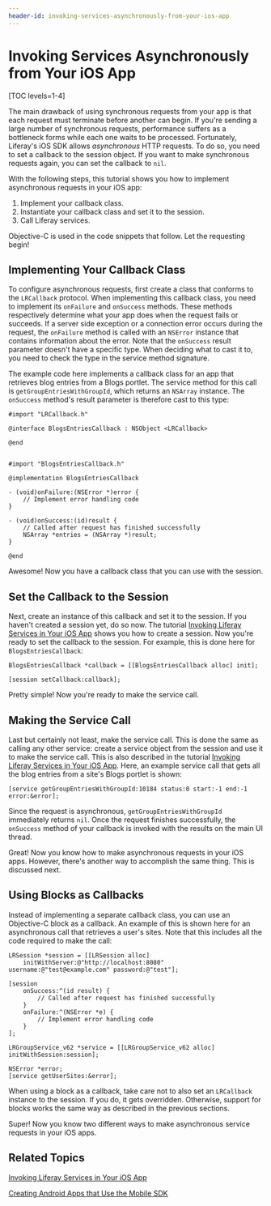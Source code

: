 ```yaml
---
header-id: invoking-services-asynchronously-from-your-ios-app
---
```


# Invoking Services Asynchronously from Your iOS App

[TOC levels=1-4]

The main drawback of using synchronous requests from your app is that each 
request must terminate before another can begin. If you're sending a large 
number of synchronous requests, performance suffers as a bottleneck forms while 
each one waits to be processed. Fortunately, Liferay's iOS SDK allows 
*asynchronous* HTTP requests. To do so, you need to set a callback to the 
session object. If you want to make synchronous requests again, you can set the 
callback to `nil`. 

With the following steps, this tutorial shows you how to implement asynchronous 
requests in your iOS app: 

1. Implement your callback class.
2. Instantiate your callback class and set it to the session.
3. Call Liferay services.

Objective-C is used in the code snippets that follow. Let the requesting begin! 

## Implementing Your Callback Class

To configure asynchronous requests, first create a class that conforms to the 
`LRCallback` protocol. When implementing this callback class, you need to 
implement its `onFailure` and `onSuccess` methods. These methods respectively 
determine what your app does when the request fails or succeeds. If a server 
side exception or a connection error occurs during the request, the `onFailure` 
method is called with an `NSError` instance that contains information about the 
error. Note that the `onSuccess` result parameter doesn't have a specific type. 
When deciding what to cast it to, you need to check the type in the service 
method signature. 

The example code here implements a callback class for an app that retrieves blog 
entries from a Blogs portlet. The service method for this call is 
`getGroupEntriesWithGroupId`, which returns an `NSArray` instance. The 
`onSuccess` method's result parameter is therefore cast to this type: 

    #import "LRCallback.h"

    @interface BlogsEntriesCallback : NSObject <LRCallback>

    @end


    #import "BlogsEntriesCallback.h"

    @implementation BlogsEntriesCallback

    - (void)onFailure:(NSError *)error {
        // Implement error handling code
    }

    - (void)onSuccess:(id)result {
        // Called after request has finished successfully
        NSArray *entries = (NSArray *)result;
    }

    @end
    
Awesome! Now you have a callback class that you can use with the session.

## Set the Callback to the Session

Next, create an instance of this callback and set it to the session. If you 
haven't created a session yet, do so now. The tutorial 
[Invoking Liferay Services in Your iOS App](/docs/7-0/tutorials/-/knowledge_base/t/invoking-liferay-services-in-your-ios-app) 
shows you how to create a session. Now you're ready to set the callback to the 
session. For example, this is done here for `BlogsEntriesCallback`: 

    BlogsEntriesCallback *callback = [[BlogsEntriesCallback alloc] init];

    [session setCallback:callback];

Pretty simple! Now you're ready to make the service call.

## Making the Service Call

Last but certainly not least, make the service call. This is done the same as 
calling any other service: create a service object from the session and use it 
to make the service call. This is also described in the tutorial 
[Invoking Liferay Services in Your iOS App](/docs/7-0/tutorials/-/knowledge_base/t/invoking-liferay-services-in-your-ios-app). 
Here, an example service call that gets all the blog entries from a site's Blogs 
portlet is shown: 

    [service getGroupEntriesWithGroupId:10184 status:0 start:-1 end:-1 error:&error];

Since the request is asynchronous, `getGroupEntriesWithGroupId` immediately 
returns `nil`. Once the request finishes successfully, the `onSuccess` method of 
your callback is invoked with the results on the main UI thread. 

Great! Now you know how to make asynchronous requests in your iOS apps. However, 
there's another way to accomplish the same thing. This is discussed next. 

## Using Blocks as Callbacks

Instead of implementing a separate callback class, you can use an Objective-C 
block as a callback. An example of this is shown here for an asynchronous call 
that retrieves a user's sites. Note that this includes all the code required to 
make the call: 

    LRSession *session = [[LRSession alloc] 
        initWithServer:@"http://localhost:8080" username:@"test@example.com" password:@"test"];

    [session
        onSuccess:^(id result) {
            // Called after request has finished successfully
        }
        onFailure:^(NSError *e) {
            // Implement error handling code
        }
    ];

    LRGroupService_v62 *service = [[LRGroupService_v62 alloc] initWithSession:session];

    NSError *error;
    [service getUserSites:&error];

When using a block as a callback, take care not to also set an `LRCallback` 
instance to the session. If you do, it gets overridden. Otherwise, support for 
blocks works the same way as described in the previous sections. 

Super! Now you know two different ways to make asynchronous service requests in 
your iOS apps. 

## Related Topics

[Invoking Liferay Services in Your iOS App](/docs/7-0/tutorials/-/knowledge_base/t/invoking-liferay-services-in-your-ios-app)

[Creating Android Apps that Use the Mobile SDK](/docs/7-0/tutorials/-/knowledge_base/t/creating-android-apps-that-use-the-mobile-sdk)
